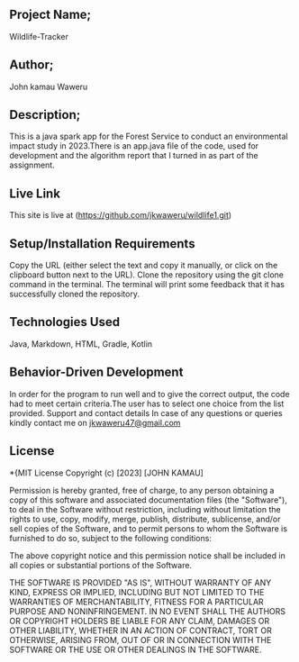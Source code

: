 ## Project Name;

Wildlife-Tracker

## Author;
John kamau Waweru

## Description;
This is a java spark app for the Forest Service to conduct an environmental impact study in 2023.There is an app.java file of the code, used for development and the algorithm report that I turned in as part of the assignment.
## Live Link
This site is live at (https://github.com/jkwaweru/wildlife1.git)

## Setup/Installation Requirements
Copy the URL (either select the text and copy it manually, or click on the clipboard button next to the URL). Clone the repository using the git clone command in the terminal. The terminal will print some feedback that it has successfully cloned the repository.

## Technologies Used
Java, Markdown, HTML, Gradle, Kotlin

## Behavior-Driven Development
In order for the program to run well and to give the correct output, the code had to meet certain criteria.The user has to select one choice from the list provided.
Support and contact details
In case of any questions or queries kindly contact me on jkwaweru47@gmail.com

## License
*{MIT License
Copyright (c) [2023] [JOHN KAMAU]

Permission is hereby granted, free of charge, to any person obtaining a copy
of this software and associated documentation files (the "Software"), to deal
in the Software without restriction, including without limitation the rights
to use, copy, modify, merge, publish, distribute, sublicense, and/or sell
copies of the Software, and to permit persons to whom the Software is
furnished to do so, subject to the following conditions:

The above copyright notice and this permission notice shall be included in all
copies or substantial portions of the Software.

THE SOFTWARE IS PROVIDED "AS IS", WITHOUT WARRANTY OF ANY KIND, EXPRESS OR
IMPLIED, INCLUDING BUT NOT LIMITED TO THE WARRANTIES OF MERCHANTABILITY,
FITNESS FOR A PARTICULAR PURPOSE AND NONINFRINGEMENT. IN NO EVENT SHALL THE
AUTHORS OR COPYRIGHT HOLDERS BE LIABLE FOR ANY CLAIM, DAMAGES OR OTHER
LIABILITY, WHETHER IN AN ACTION OF CONTRACT, TORT OR OTHERWISE, ARISING FROM,
OUT OF OR IN CONNECTION WITH THE SOFTWARE OR THE USE OR OTHER DEALINGS IN THE
SOFTWARE.
